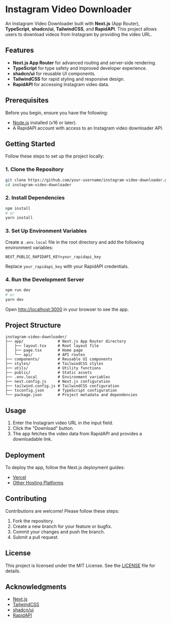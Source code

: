 # Instagram Video Downloader

An Instagram Video Downloader built with **Next.js** (App Router), **TypeScript**, **shadcn/ui**, **TailwindCSS**, and **RapidAPI**. This project allows users to download videos from Instagram by providing the video URL.

## Features

- **Next.js App Router** for advanced routing and server-side rendering.
- **TypeScript** for type safety and improved developer experience.
- **shadcn/ui** for reusable UI components.
- **TailwindCSS** for rapid styling and responsive design.
- **RapidAPI** for accessing Instagram video data.

## Prerequisites

Before you begin, ensure you have the following:

- [Node.js](https://nodejs.org/) installed (v16 or later).
- A RapidAPI account with access to an Instagram video downloader API.

## Getting Started

Follow these steps to set up the project locally:

### 1. Clone the Repository
```bash
git clone https://github.com/your-username/instagram-video-downloader.git
cd instagram-video-downloader
```

### 2. Install Dependencies
```bash
npm install
# or
yarn install
```

### 3. Set Up Environment Variables

Create a `.env.local` file in the root directory and add the following environment variables:
```env
NEXT_PUBLIC_RAPIDAPI_KEY=your_rapidapi_key
```
Replace `your_rapidapi_key` with your RapidAPI credentials.

### 4. Run the Development Server
```bash
npm run dev
# or
yarn dev
```

Open [http://localhost:3000](http://localhost:3000) in your browser to see the app.

## Project Structure

```
instagram-video-downloader/
├── app/               # Next.js App Router directory
│   ├── layout.tsx     # Root layout file
│   ├── page.tsx       # Home page
│   └── api/           # API routes
├── components/        # Reusable UI components
├── styles/            # TailwindCSS styles
├── utils/             # Utility functions
├── public/            # Static assets
├── .env.local         # Environment variables
├── next.config.js     # Next.js configuration
├── tailwind.config.js # TailwindCSS configuration
├── tsconfig.json      # TypeScript configuration
└── package.json       # Project metadata and dependencies
```

## Usage

1. Enter the Instagram video URL in the input field.
2. Click the "Download" button.
3. The app fetches the video data from RapidAPI and provides a downloadable link.

## Deployment

To deploy the app, follow the Next.js deployment guides:

- [Vercel](https://vercel.com/docs)
- [Other Hosting Platforms](https://nextjs.org/docs/deployment)

## Contributing

Contributions are welcome! Please follow these steps:

1. Fork the repository.
2. Create a new branch for your feature or bugfix.
3. Commit your changes and push the branch.
4. Submit a pull request.

## License

This project is licensed under the MIT License. See the [LICENSE](LICENSE) file for details.

## Acknowledgments

- [Next.js](https://nextjs.org/)
- [TailwindCSS](https://tailwindcss.com/)
- [shadcn/ui](https://github.com/shadcn/ui)
- [RapidAPI](https://rapidapi.com/)
